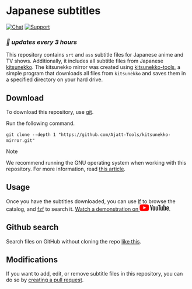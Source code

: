 # Japanese subtitles

[![Chat](https://img.shields.io/badge/chat-join-green?style=for-the-badge&logo=Telegram&logoColor=green)](https://tatsumoto.neocities.org/blog/join-our-community)
[![Support](https://img.shields.io/badge/support-developer-orange?style=for-the-badge&logo=Patreon&logoColor=orange)](https://tatsumoto.neocities.org/blog/donating-to-tatsumoto)

### *📣 updates every 3 hours*

This repository contains `srt` and `ass` subtitle files for Japanese anime and TV shows.
Additionally, it includes all subtitle files
from Japanese [kitsunekko](https://kitsunekko.net/subtitles/japanese/).
The kitsunekko mirror was created using [kitsunekko-tools](https://github.com/Ajatt-Tools/kitsunekko-tools),
a simple program that downloads all files from `kitsunekko`
and saves them in a specified directory on your hard drive.

## Download

To download this repository,
use [git](https://wiki.archlinux.org/title/Git).

Run the following command.

```
git clone --depth 1 "https://github.com/Ajatt-Tools/kitsunekko-mirror.git"
```

> [!NOTE]  
> We recommend running the GNU operating system when working with this repository.
> For more information, read [this article](https://tatsumoto.neocities.org/blog/our-immersion-learning-toolset#gnu-linux).

## Usage

Once you have the subtitles downloaded,
you can use
[lf](https://wiki.archlinux.org/title/Lf) to browse the catalog,
and [fzf](https://wiki.archlinux.org/title/Fzf) to search it.
[Watch a demonstration on ![YouTube](https://raw.githubusercontent.com/Ajatt-Tools/BrowserPlayButton/05300c61bf4abe6adff9a1fcd3b7056bd82efb90/.github/youtube_logo.webp)](https://redirect.invidious.io/watch?v=WVDRbR7C6js).


## Github search

Search files on GitHub without cloning the repo
[like this](https://github.com/search?q=repo%3AAjatt-Tools%2Fkitsunekko-mirror+mushoku+tensei).

## Modifications

If you want to add, edit, or remove subtitle files in this repository,
you can do so by [creating a pull request](https://github.com/Ajatt-Tools/kitsunekko-mirror/pulls).
